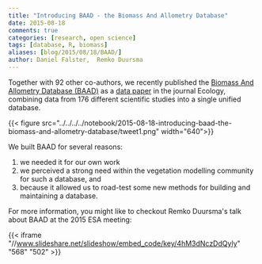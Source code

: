 ```yaml
---
title: "Introducing BAAD - the Biomass And Allometry Database"
date: 2015-08-18
comments: true
categories: [research, open science]
tags: [database, R, biomass]
aliases: [blog/2015/08/18/BAAD/]
author: Daniel Falster,  Remko Duursma
---
```



Together with 92 other co-authors, we recently published the [Biomass And
Allometry Database (BAAD)](https://github.com/dfalster/baad) as a [data
paper](https://www.esapubs.org/archive/ecol/E096/128/) in the journal Ecology,
combining data from 176 different scientific studies into a single unified
database.  

<!-- {{< tweet 596445493950976000 >}} -->
{{< figure src="../../../../notebook/2015-08-18-introducing-baad-the-biomass-and-allometry-database/tweet1.png" width="640">}}

We built BAAD for several reasons: 

1. we needed it for our own work
2. we perceived a strong need within the vegetation modelling community for such a database, and 
3. because it allowed us to road-test some new methods for building and maintaining a database.

For more information, you might like to checkout Remko Duursma's talk about BAAD
at the 2015 ESA meeting:

{{< iframe "//www.slideshare.net/slideshow/embed_code/key/4hM3dNczDdQyly" "568" "502" >}}
